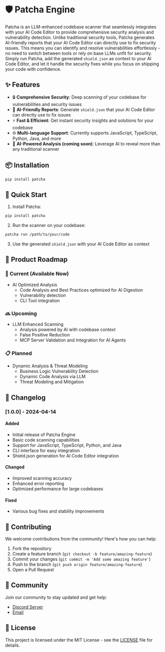 # 🛡️ Patcha Engine

Patcha is an LLM-enhanced codebase scanner that seamlessly integrates with your AI Code Editor to provide comprehensive security analysis and vulnerability detection. Unlike traditional security tools, Patcha generates AI-friendly reports that your AI Code Editor can directly use to fix security issues. This means you can identify and resolve vulnerabilities effortlessly - no need to switch between tools or rely on base LLMs unfit for security. Simply run Patcha, add the generated `shield.json` as context to your AI Code Editor, and let it handle the security fixes while you focus on shipping your code with confidence. 

## ✨ Features

- 🔒 **Comprehensive Security**: Deep scanning of your codebase for vulnerabilities and security issues
- 📝 **AI-Friendly Reports**: Generate `shield.json` that your AI Code Editor can directly use to fix issues
- ⚡ **Fast & Efficient**: Get instant security insights and solutions for your codebase
- 🌐 **Multi-language Support**: Currently supports JavaScript, TypeScript, Python, Java, and more
- 🤖 **AI-Powered Analysis (coming soon)**: Leverage AI to reveal more than any traditional scanner

## 📦 Installation

```bash
pip install patcha
```

## 🚀 Quick Start

1. Install Patcha:
```bash
pip install patcha
```

2. Run the scanner on your codebase:
```bash
patcha run /path/to/your/code
```

3. Use the generated `shield.json` with your AI Code Editor as context

## 📅 Product Roadmap

### 🎯 Current (Available Now)
- AI Optimized Analysis
  - Code Analysis and Best Practices optimized for AI Digestion
  - Vulnerability detection
  - CLI Tool integration

### 🔜 Upcoming
- LLM Enhanced Scanning
  - Analysis powered by AI with codebase context
  - False Positive Reduction
  - MCP Server Validation and Integration for AI Agents

### 📋 Planned
- Dynamic Analysis & Threat Modeling
  - Business Logic Vulnerability Detection
  - Dynamic Code Analysis via LLM
  - Threat Modeling and Mitigation

## 📝 Changelog

### [1.0.0] - 2024-04-14
#### Added
- Initial release of Patcha Engine
- Basic code scanning capabilities
- Support for JavaScript, TypeScript, Python, and Java
- CLI interface for easy integration
- Shield.json generation for AI Code Editor integration

#### Changed
- Improved scanning accuracy
- Enhanced error reporting
- Optimized performance for large codebases

#### Fixed
- Various bug fixes and stability improvements

## 🤝 Contributing

We welcome contributions from the community! Here's how you can help:

1. Fork the repository
2. Create a feature branch (`git checkout -b feature/amazing-feature`)
3. Commit your changes (`git commit -m 'Add some amazing feature'`)
4. Push to the branch (`git push origin feature/amazing-feature`)
5. Open a Pull Request

## 💬 Community

Join our community to stay updated and get help:

- [Discord Server](https://discord.gg/aBKCQxRPDb)
- [Email](patchasec@gmail.com)

## 📄 License

This project is licensed under the MIT License - see the [LICENSE](LICENSE) file for details.